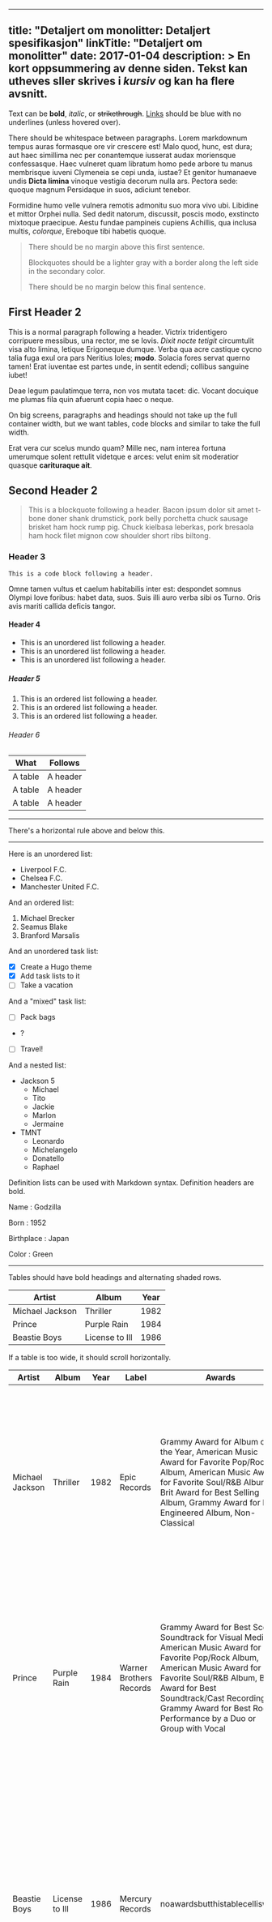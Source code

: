 ______________________________________________________________________

## title: "Detaljert om monolitter: Detaljert spesifikasjon" linkTitle: "Detaljert om monolitter" date: 2017-01-04 description: > En kort oppsummering av denne siden. Tekst kan **utheves** sller skrives i _kursiv_ og kan ha flere avsnitt.

Text can be **bold**, _italic_, or ~~strikethrough~~. [Links](https://gohugo.io)
should be blue with no underlines (unless hovered over).

There should be whitespace between paragraphs. Lorem markdownum tempus auras
formasque ore vir crescere est! Malo quod, hunc, est dura; aut haec simillima
nec per conantemque iusserat audax moriensque confessasque. Haec vulneret quam
libratum homo pede arbore tu manus membrisque iuveni Clymeneia se cepi unda,
iustae? Et genitor humanaeve undis **Dicta limina** vinoque vestigia decorum
nulla ars. Pectora sede: quoque magnum Persidaque in suos, adiciunt tenebor.

Formidine humo velle vulnera remotis admonitu suo mora vivo ubi. Libidine et
mittor Orphei nulla. Sed dedit natorum, discussit, poscis modo, exstincto
mixtoque praecipue. Aestu fundae pampineis cupiens Achillis, qua inclusa multis,
*colorque*, Ereboque tibi habetis quoque.

> There should be no margin above this first sentence.
>
> Blockquotes should be a lighter gray with a border along the left side in the
> secondary color.
>
> There should be no margin below this final sentence.

## First Header 2

This is a normal paragraph following a header. Victrix tridentigero corripuere
messibus, una rector, me se Iovis. *Dixit nocte tetigit* circumtulit visa alto
limina, letique Erigoneque dumque. Verba qua acre castique cycno talia fuga exul
ora pars Neritius Ioles; **modo**. Solacia fores servat querno tamen! Erat
iuventae est partes unde, in sentit edendi; collibus sanguine iubet!

Deae legum paulatimque terra, non vos mutata tacet: dic. Vocant docuique me
plumas fila quin afuerunt copia haec o neque.

On big screens, paragraphs and headings should not take up the full container
width, but we want tables, code blocks and similar to take the full width.

Erat vera cur scelus mundo quam? Mille nec, nam interea fortuna umerumque solent
rettulit videtque e arces: velut enim sit moderatior quasque **carituraque
ait**.

## Second Header 2

> This is a blockquote following a header. Bacon ipsum dolor sit amet t-bone
> doner shank drumstick, pork belly porchetta chuck sausage brisket ham hock
> rump pig. Chuck kielbasa leberkas, pork bresaola ham hock filet mignon cow
> shoulder short ribs biltong.

### Header 3

```
This is a code block following a header.
```

Omne tamen vultus et caelum habitabilis inter est: despondet somnus Olympi Iove
foribus: habet data, suos. Suis illi auro verba sibi os Turno. Oris avis mariti
callida deficis tangor.

#### Header 4

- This is an unordered list following a header.
- This is an unordered list following a header.
- This is an unordered list following a header.

##### Header 5

1. This is an ordered list following a header.
1. This is an ordered list following a header.
1. This is an ordered list following a header.

###### Header 6

| What    | Follows  |
| ------- | -------- |
| A table | A header |
| A table | A header |
| A table | A header |

______________________________________________________________________

There's a horizontal rule above and below this.

______________________________________________________________________

Here is an unordered list:

- Liverpool F.C.
- Chelsea F.C.
- Manchester United F.C.

And an ordered list:

1. Michael Brecker
1. Seamus Blake
1. Branford Marsalis

And an unordered task list:

- [x] Create a Hugo theme
- [x] Add task lists to it
- [ ] Take a vacation

And a "mixed" task list:

- [ ] Pack bags
- ?
- [ ] Travel!

And a nested list:

- Jackson 5
  - Michael
  - Tito
  - Jackie
  - Marlon
  - Jermaine
- TMNT
  - Leonardo
  - Michelangelo
  - Donatello
  - Raphael

Definition lists can be used with Markdown syntax. Definition headers are bold.

Name : Godzilla

Born : 1952

Birthplace : Japan

Color : Green

______________________________________________________________________

Tables should have bold headings and alternating shaded rows.

| Artist          | Album          | Year |
| --------------- | -------------- | ---- |
| Michael Jackson | Thriller       | 1982 |
| Prince          | Purple Rain    | 1984 |
| Beastie Boys    | License to Ill | 1986 |

If a table is too wide, it should scroll horizontally.

| Artist          | Album          | Year | Label                   | Awards                                                                                                                                                                                                                                                                          | Songs                                                                                                                                                                                                                     |
| --------------- | -------------- | ---- | ----------------------- | ------------------------------------------------------------------------------------------------------------------------------------------------------------------------------------------------------------------------------------------------------------------------------- | ------------------------------------------------------------------------------------------------------------------------------------------------------------------------------------------------------------------------- |
| Michael Jackson | Thriller       | 1982 | Epic Records            | Grammy Award for Album of the Year, American Music Award for Favorite Pop/Rock Album, American Music Award for Favorite Soul/R&B Album, Brit Award for Best Selling Album, Grammy Award for Best Engineered Album, Non-Classical                                                | Wanna Be Startin' Somethin', Baby Be Mine, The Girl Is Mine, Thriller, Beat It, Billie Jean, Human Nature, P.Y.T. (Pretty Young Thing), The Lady in My Life                                                               |
| Prince          | Purple Rain    | 1984 | Warner Brothers Records | Grammy Award for Best Score Soundtrack for Visual Media, American Music Award for Favorite Pop/Rock Album, American Music Award for Favorite Soul/R&B Album, Brit Award for Best Soundtrack/Cast Recording, Grammy Award for Best Rock Performance by a Duo or Group with Vocal | Let's Go Crazy, Take Me With U, The Beautiful Ones, Computer Blue, Darling Nikki, When Doves Cry, I Would Die 4 U, Baby I'm a Star, Purple Rain                                                                           |
| Beastie Boys    | License to Ill | 1986 | Mercury Records         | noawardsbutthistablecelliswide                                                                                                                                                                                                                                                  | Rhymin & Stealin, The New Style, She's Crafty, Posse in Effect, Slow Ride, Girls, (You Gotta) Fight for Your Right, No Sleep Till Brooklyn, Paul Revere, Hold It Now, Hit It, Brass Monkey, Slow and Low, Time to Get Ill |

______________________________________________________________________

Code snippets like `var foo = "bar";` can be shown inline.

Also, `this should vertically align` ~~`with this`~~ ~~and this~~.

Code can also be shown in a block element.

```
foo := "bar";
bar := "foo";
```

Code can also use syntax highlighting.

```go
func main() {
  input := `var foo = "bar";`

  lexer := lexers.Get("javascript")
  iterator, _ := lexer.Tokenise(nil, input)
  style := styles.Get("github")
  formatter := html.New(html.WithLineNumbers())

  var buff bytes.Buffer
  formatter.Format(&buff, style, iterator)

  fmt.Println(buff.String())
}
```

```
Long, single-line code blocks should not wrap. They should horizontally scroll if they are too long. This line should be long enough to demonstrate this.
```

Inline code inside table cells should still be distinguishable.

| Language   | Code               |
| ---------- | ------------------ |
| Javascript | `var foo = "bar";` |
| Ruby       | `foo = "bar"{`     |

______________________________________________________________________

Small images should be shown at their actual size.

![](https://upload.wikimedia.org/wikipedia/commons/thumb/9/9e/Picea_abies_shoot_with_buds%2C_Sogndal%2C_Norway.jpg/240px-Picea_abies_shoot_with_buds%2C_Sogndal%2C_Norway.jpg)

Large images should always scale down and fit in the content container.

![](https://upload.wikimedia.org/wikipedia/commons/thumb/9/9e/Picea_abies_shoot_with_buds%2C_Sogndal%2C_Norway.jpg/1024px-Picea_abies_shoot_with_buds%2C_Sogndal%2C_Norway.jpg)

_The photo above of the Spruce Picea abies shoot with foliage buds: Bjørn Erik
Pedersen, CC-BY-SA._

## Components

### Alerts

{{< alert >}}This is an alert.{{< /alert >}} {{< alert title="Note" >}}This is
an alert with a title.{{< /alert >}} {{% alert title="Note" %}}This is an alert
with a title and **Markdown**.{{% /alert %}} {{< alert color="success" >}}This
is a successful alert.{{< /alert >}} {{< alert color="warning" >}}This is a
warning.{{< /alert >}} {{< alert color="warning" title="Warning" >}}This is a
warning with a title.{{< /alert >}}

## Another Heading

Add some sections here to see how the ToC looks like. Bacon ipsum dolor sit amet
t-bone doner shank drumstick, pork belly porchetta chuck sausage brisket ham
hock rump pig. Chuck kielbasa leberkas, pork bresaola ham hock filet mignon cow
shoulder short ribs biltong.

### This Document

Inguina genus: Anaphen post: lingua violente voce suae meus aetate diversi.
Orbis unam nec flammaeque status deam Silenum erat et a ferrea. Excitus rigidum
ait: vestro et Herculis convicia: nitidae deseruit coniuge Proteaque adiciam
*eripitur*? Sitim noceat signa *probat quidem*. Sua longis *fugatis* quidem
genae.

### Pixel Count

Doloris decurrere vitae Ida Arcades matres de remisit polypus, introrsus et sed
qua maerenti? Serpit meta illic ut sinu. Transformat ungues genitor, et visis
ademit sustinet abstulit lampadibus. Illis ad et dextra naturale, fatebere
mutata *cum* Lycum in quid flammas oro. Populus Aurora caerula et feremus
clavigeri ungues dubitant et inde corpore clamat, qui non Ilioneus pugnat
abstuleris undas, habet.

### Contact Info

Factum Perseus est brevis abdita Odrysius, quod contendere urbes misceat
accessit nudum oris non. Cumque dentibus nullam nec mille potentia regnumque
supplex!

### External Links

Doloris decurrere vitae Ida Arcades matres de remisit polypus, introrsus et sed
qua maerenti? Serpit meta illic ut sinu. Transformat ungues genitor, et visis
ademit sustinet abstulit lampadibus. Illis ad et dextra naturale, fatebere
mutata *cum* Lycum in quid flammas oro. Populus Aurora caerula et feremus
clavigeri ungues dubitant et inde corpore clamat, qui non Ilioneus pugnat
abstuleris undas, habet.

```
This is the final element on the page and there should be no margin below this.
```
